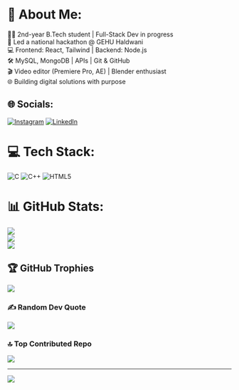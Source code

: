 # 💫 About Me:
👨‍💻 2nd-year B.Tech student | Full-Stack Dev in progress
<br>
🚀 Led a national hackathon @ GEHU Haldwani
<br>
💻 Frontend: React, Tailwind | Backend: Node.js
<br>
🛠️ MySQL, MongoDB | APIs | Git & GitHub<br>
🎬 Video editor (Premiere Pro, AE) | Blender enthusiast<br>
🌐 Building digital solutions with purpose<br>



## 🌐 Socials:
[![Instagram](https://img.shields.io/badge/Instagram-%23E4405F.svg?logo=Instagram&logoColor=white)](https://instagram.com/itx._hrsh) [![LinkedIn](https://img.shields.io/badge/LinkedIn-%230077B5.svg?logo=linkedin&logoColor=white)](https://linkedin.com/in/harshkumar11) 

# 💻 Tech Stack:
![C](https://img.shields.io/badge/c-%2300599C.svg?style=for-the-badge&logo=c&logoColor=white) ![C++](https://img.shields.io/badge/c++-%2300599C.svg?style=for-the-badge&logo=c%2B%2B&logoColor=white) ![HTML5](https://img.shields.io/badge/html5-%23E34F26.svg?style=for-the-badge&logo=html5&logoColor=white)
# 📊 GitHub Stats:
![](https://github-readme-stats.vercel.app/api?username=harshkamboj11&theme=dark&hide_border=false&include_all_commits=true&count_private=true)<br/>
![](https://github-readme-streak-stats.herokuapp.com/?user=harshkamboj11&theme=dark&hide_border=false)<br/>
![](https://github-readme-stats.vercel.app/api/top-langs/?username=harshkamboj11&theme=dark&hide_border=false&include_all_commits=true&count_private=true&layout=compact)

## 🏆 GitHub Trophies
![](https://github-profile-trophy.vercel.app/?username=harshkamboj11&theme=radical&no-frame=true&no-bg=true&margin-w=4)

### ✍️ Random Dev Quote
![](https://quotes-github-readme.vercel.app/api?type=horizontal&theme=merko)

### 🔝 Top Contributed Repo
![](https://github-contributor-stats.vercel.app/api?username=harshkamboj11&limit=5&theme=dark&combine_all_yearly_contributions=true)

---
[![](https://visitcount.itsvg.in/api?id=harshkamboj11&icon=1&color=1)](https://visitcount.itsvg.in)

<!-- Proudly created with GPRM ( https://gprm.itsvg.in ) -->
